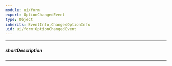 ```yaml
---
module: ui/form
export: OptionChangedEvent
type: Object
inherits: EventInfo,ChangedOptionInfo
uid: ui/form:OptionChangedEvent
---
```

---
##### shortDescription
<!-- Description goes here -->

---
<!-- Description goes here -->